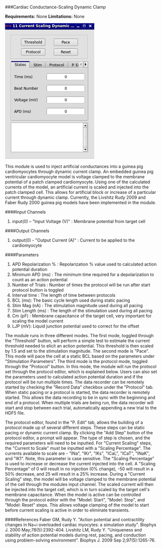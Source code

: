 ###Cardiac Conductance-Scaling Dynamic Clamp

**Requirements:** None
**Limitations:** None

![Module GUI](current-scale-dclamp.png)

<!--start-->
This module is used to inject artificial conductances into a guinea pig cardiomyocytes through dynamic current clamp. An embedded guinea pig ventricular cardiomyocyte model is voltage clamped to the membrane potential of a patch clamped cardiomyocyte. Using one of the calculated currents of the model, an artificial current is scaled and injected into the patch clamped cell. This allows for artificial block or increase of a particular current through dynamic clamp. Currently, the Livshitz Rudy 2009 and Faber Rudy 2000 guinea pig models have been implemented in the module.
<!--end-->

####Input Channels
1. input(0) – "Input Voltage (V)" : Membrane potential from target cell

####Output Channels
1. output(0) - "Output Current (A)" : Current to be applied to the cardiomyocyte

####Parameters
1. APD Repolarization % : Repolarization % value used to calculated action potential duration
2. Minimum APD (ms) : The minimum time required for a depolarization to count as an action potential
3. Number of Trials : Number of times the protocol will be run after start protocol button is toggled
4. Interval time : The length of time between protocols
5. BCL (ms): The basic cycle length used during static pacing
6. Stim Mag (nA) : The stimulation magnitude used during all pacing
7. Stim Length (ms) : The length of the stimulation used during all pacing
8. Cm (pF) : Membrane capacitance of the target cell, very important for scaling the model current
9. LJP (mV): Liquid junction potential used to correct for the offset

The module runs in three different modes. The first mode, toggled through the "Threshold" button, will perform a simple test to estimate the current threshold needed to elicit an action potential. This threshold is then scaled by 1.5 and set to the stimulation magnitude. The second mode is "Pace". This mode will pace the cell at a static BCL based on the parameters under "Stimulation Parameters". The third mode is the protocol mode, toggled through the "Protocol" button. In this mode, the module will run the protocol set through the protocol editor, which is explained below. Users can also set the parameters used to calculated action potential duration and if the protocol will be run multiple times. The data recorder can be remotely started by checking the "Record Data" checkbox under the  "Protocol" tab. When static pacing or a protocol is started, the data recorder is remotely started. This allows the data recording to be in sync with the beginning and end of a protocol. When multiple trials are being run, the data recorder will start and stop between each trial, automatically appending a new trial to the HDF5 file.

The protocol editor, found in the "P. Edit" tab, allows the building of a protocol made up of several different steps. These steps can be static pacing or dynamic current clamp. By clicking the "Add Step" button of the protocol editor, a prompt will appear. The type of step is chosen, and the required parameters will need to be inputted. For "Current Scaling" steps, the "Current to Scale" must be inputted with a "Scaling Percentage". The currents available to scale are - "INa", "IKr", "IKs", "ICaL", "ICaT", "INaK", and "IK1". Note, this parameter is case sensitive. The "Scaling Percentage" is used to increase or decrease the current injected into the cell. A "Scaling Percentage" of 0 will result in no injection (0% change), -50 will result in a 50% decrease, and 25 will result in a 25% increase. During a "Current Scaling" step, the model will be voltage clamped to the membrane potential of the cell through the modules input channel. The scaled current will then be injected into the target cell, which is in turn scaled by the target cell's membrane capacitance. When the model is active can be controlled through the protocol editor with the "Model: Start", "Model: Stop", and "Model: Reset" steps. This allows voltage clamping of the model to start before current scaling is active in order to eliminate transients.

####References
Faber GM, Rudy Y. "Action potential and contractility changes in Na+i overloaded cardiac myocytes: a simulation study". Biophys J. 2000 May;78(5):2392-404.
Livshitz LM, Rudy Y. "Uniqueness and stability of action potential models during rest, pacing, and conduction using problem-solving environment". Biophys J. 2009 Sep 2;97(5):1265-76.
